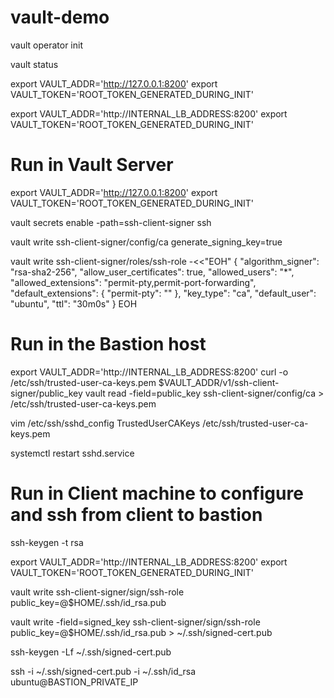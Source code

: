# vault-demo
vault operator init

vault status

export VAULT_ADDR='http://127.0.0.1:8200'
export VAULT_TOKEN='ROOT_TOKEN_GENERATED_DURING_INIT'

export VAULT_ADDR='http://INTERNAL_LB_ADDRESS:8200'
export VAULT_TOKEN='ROOT_TOKEN_GENERATED_DURING_INIT'


# Run in Vault Server
export VAULT_ADDR='http://127.0.0.1:8200'
export VAULT_TOKEN='ROOT_TOKEN_GENERATED_DURING_INIT'

vault secrets enable -path=ssh-client-signer ssh

vault write ssh-client-signer/config/ca generate_signing_key=true

vault write ssh-client-signer/roles/ssh-role -<<"EOH"
{
  "algorithm_signer": "rsa-sha2-256",
  "allow_user_certificates": true,
  "allowed_users": "*",
  "allowed_extensions": "permit-pty,permit-port-forwarding",
  "default_extensions": {
    "permit-pty": ""
  },
  "key_type": "ca",
  "default_user": "ubuntu",
  "ttl": "30m0s"
}
EOH


# Run in the Bastion host
export VAULT_ADDR='http://INTERNAL_LB_ADDRESS:8200'
curl -o /etc/ssh/trusted-user-ca-keys.pem $VAULT_ADDR/v1/ssh-client-signer/public_key
vault read -field=public_key ssh-client-signer/config/ca > /etc/ssh/trusted-user-ca-keys.pem

vim  /etc/ssh/sshd_config
TrustedUserCAKeys /etc/ssh/trusted-user-ca-keys.pem

systemctl restart sshd.service


# Run in Client machine to configure and ssh from client to bastion
ssh-keygen -t rsa

export VAULT_ADDR='http://INTERNAL_LB_ADDRESS:8200'
export VAULT_TOKEN='ROOT_TOKEN_GENERATED_DURING_INIT'

<!-- Optional -->
vault write ssh-client-signer/sign/ssh-role public_key=@$HOME/.ssh/id_rsa.pub

vault write -field=signed_key ssh-client-signer/sign/ssh-role public_key=@$HOME/.ssh/id_rsa.pub > ~/.ssh/signed-cert.pub

<!-- Optional -->
ssh-keygen -Lf ~/.ssh/signed-cert.pub

ssh -i ~/.ssh/signed-cert.pub -i ~/.ssh/id_rsa ubuntu@BASTION_PRIVATE_IP
